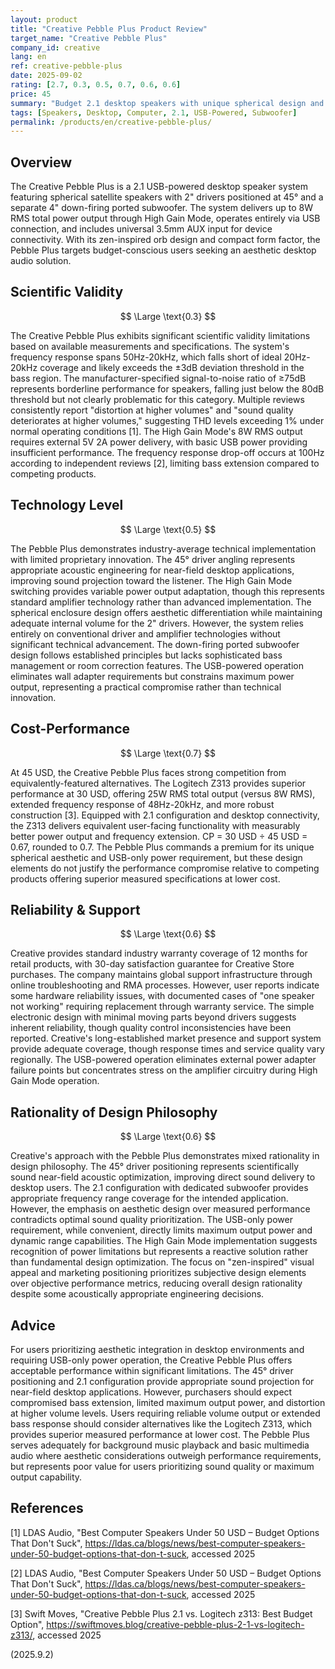 ```yaml
---
layout: product
title: "Creative Pebble Plus Product Review"
target_name: "Creative Pebble Plus"
company_id: creative
lang: en
ref: creative-pebble-plus
date: 2025-09-02
rating: [2.7, 0.3, 0.5, 0.7, 0.6, 0.6]
price: 45
summary: "Budget 2.1 desktop speakers with unique spherical design and High Gain Mode, limited by problematic frequency response and distortion at higher volumes"
tags: [Speakers, Desktop, Computer, 2.1, USB-Powered, Subwoofer]
permalink: /products/en/creative-pebble-plus/
---
```


## Overview

The Creative Pebble Plus is a 2.1 USB-powered desktop speaker system featuring spherical satellite speakers with 2" drivers positioned at 45° and a separate 4" down-firing ported subwoofer. The system delivers up to 8W RMS total power output through High Gain Mode, operates entirely via USB connection, and includes universal 3.5mm AUX input for device connectivity. With its zen-inspired orb design and compact form factor, the Pebble Plus targets budget-conscious users seeking an aesthetic desktop audio solution.

## Scientific Validity

$$ \Large \text{0.3} $$

The Creative Pebble Plus exhibits significant scientific validity limitations based on available measurements and specifications. The system's frequency response spans 50Hz-20kHz, which falls short of ideal 20Hz-20kHz coverage and likely exceeds the ±3dB deviation threshold in the bass region. The manufacturer-specified signal-to-noise ratio of ≥75dB represents borderline performance for speakers, falling just below the 80dB threshold but not clearly problematic for this category. Multiple reviews consistently report "distortion at higher volumes" and "sound quality deteriorates at higher volumes," suggesting THD levels exceeding 1% under normal operating conditions [1]. The High Gain Mode's 8W RMS output requires external 5V 2A power delivery, with basic USB power providing insufficient performance. The frequency response drop-off occurs at 100Hz according to independent reviews [2], limiting bass extension compared to competing products.

## Technology Level

$$ \Large \text{0.5} $$

The Pebble Plus demonstrates industry-average technical implementation with limited proprietary innovation. The 45° driver angling represents appropriate acoustic engineering for near-field desktop applications, improving sound projection toward the listener. The High Gain Mode switching provides variable power output adaptation, though this represents standard amplifier technology rather than advanced implementation. The spherical enclosure design offers aesthetic differentiation while maintaining adequate internal volume for the 2" drivers. However, the system relies entirely on conventional driver and amplifier technologies without significant technical advancement. The down-firing ported subwoofer design follows established principles but lacks sophisticated bass management or room correction features. The USB-powered operation eliminates wall adapter requirements but constrains maximum power output, representing a practical compromise rather than technical innovation.

## Cost-Performance

$$ \Large \text{0.7} $$

At 45 USD, the Creative Pebble Plus faces strong competition from equivalently-featured alternatives. The Logitech Z313 provides superior performance at 30 USD, offering 25W RMS total output (versus 8W RMS), extended frequency response of 48Hz-20kHz, and more robust construction [3]. Equipped with 2.1 configuration and desktop connectivity, the Z313 delivers equivalent user-facing functionality with measurably better power output and frequency extension. CP = 30 USD ÷ 45 USD = 0.67, rounded to 0.7. The Pebble Plus commands a premium for its unique spherical aesthetic and USB-only power requirement, but these design elements do not justify the performance compromise relative to competing products offering superior measured specifications at lower cost.

## Reliability & Support

$$ \Large \text{0.6} $$

Creative provides standard industry warranty coverage of 12 months for retail products, with 30-day satisfaction guarantee for Creative Store purchases. The company maintains global support infrastructure through online troubleshooting and RMA processes. However, user reports indicate some hardware reliability issues, with documented cases of "one speaker not working" requiring replacement through warranty service. The simple electronic design with minimal moving parts beyond drivers suggests inherent reliability, though quality control inconsistencies have been reported. Creative's long-established market presence and support system provide adequate coverage, though response times and service quality vary regionally. The USB-powered operation eliminates external power adapter failure points but concentrates stress on the amplifier circuitry during High Gain Mode operation.

## Rationality of Design Philosophy

$$ \Large \text{0.6} $$

Creative's approach with the Pebble Plus demonstrates mixed rationality in design philosophy. The 45° driver positioning represents scientifically sound near-field acoustic optimization, improving direct sound delivery to desktop users. The 2.1 configuration with dedicated subwoofer provides appropriate frequency range coverage for the intended application. However, the emphasis on aesthetic design over measured performance contradicts optimal sound quality prioritization. The USB-only power requirement, while convenient, directly limits maximum output power and dynamic range capabilities. The High Gain Mode implementation suggests recognition of power limitations but represents a reactive solution rather than fundamental design optimization. The focus on "zen-inspired" visual appeal and marketing positioning prioritizes subjective design elements over objective performance metrics, reducing overall design rationality despite some acoustically appropriate engineering decisions.

## Advice

For users prioritizing aesthetic integration in desktop environments and requiring USB-only power operation, the Creative Pebble Plus offers acceptable performance within significant limitations. The 45° driver positioning and 2.1 configuration provide appropriate sound projection for near-field desktop applications. However, purchasers should expect compromised bass extension, limited maximum output power, and distortion at higher volume levels. Users requiring reliable volume output or extended bass response should consider alternatives like the Logitech Z313, which provides superior measured performance at lower cost. The Pebble Plus serves adequately for background music playback and basic multimedia audio where aesthetic considerations outweigh performance requirements, but represents poor value for users prioritizing sound quality or maximum output capability.

## References

[1] LDAS Audio, "Best Computer Speakers Under 50 USD – Budget Options That Don't Suck", https://ldas.ca/blogs/news/best-computer-speakers-under-50-budget-options-that-don-t-suck, accessed 2025

[2] LDAS Audio, "Best Computer Speakers Under 50 USD – Budget Options That Don't Suck", https://ldas.ca/blogs/news/best-computer-speakers-under-50-budget-options-that-don-t-suck, accessed 2025

[3] Swift Moves, "Creative Pebble Plus 2.1 vs. Logitech z313: Best Budget Option", https://swiftmoves.blog/creative-pebble-plus-2-1-vs-logitech-z313/, accessed 2025

(2025.9.2)